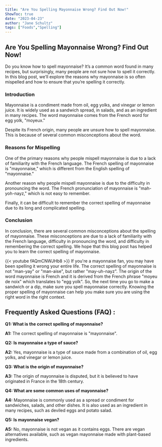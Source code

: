 ```yaml
---
title: "Are You Spelling Mayonnaise Wrong? Find Out Now!"
ShowToc: true 
date: "2023-04-23"
author: "Jane Schultz" 
tags: ["Foods","Spelling"]
---
```

## Are You Spelling Mayonnaise Wrong? Find Out Now!

Do you know how to spell mayonnaise? It’s a common word found in many recipes, but surprisingly, many people are not sure how to spell it correctly. In this blog post, we’ll explore the reasons why mayonnaise is so often mispelled and how to ensure that you’re spelling it correctly. 

### Introduction 

Mayonnaise is a condiment made from oil, egg yolks, and vinegar or lemon juice. It is widely used as a sandwich spread, in salads, and as an ingredient in many recipes. The word mayonnaise comes from the French word for egg yolk, "moyeux." 

Despite its French origin, many people are unsure how to spell mayonnaise. This is because of several common misconceptions about the word. 

### Reasons for Mispelling 

One of the primary reasons why people mispell mayonnaise is due to a lack of familiarity with the French language. The French spelling of mayonnaise is "mayonnaise," which is different from the English spelling of "mayonnaise." 

Another reason why people mispell mayonnaise is due to the difficulty in pronouncing the word. The French pronunciation of mayonnaise is "mah-yoh-nayz," which is not easy to remember. 

Finally, it can be difficult to remember the correct spelling of mayonnaise due to its long and complicated spelling. 

### Conclusion 

In conclusion, there are several common misconceptions about the spelling of mayonnaise. These misconceptions are due to a lack of familiarity with the French language, difficulty in pronouncing the word, and difficulty in remembering the correct spelling. We hope that this blog post has helped you to learn the correct spelling of mayonnaise.

{{< youtube fAQmCNWJHb8 >}} 
If you're a mayonnaise fan, you may have been spelling it wrong your entire life. The correct spelling of mayonnaise is not "man-yay" or "man-aise", but rather "may-uh-nayz". The origin of the word mayonnaise is French and it is derived from the French phrase "moyeu de noix" which translates to "egg yolk". So, the next time you go to make a sandwich or a dip, make sure you spell mayonnaise correctly. Knowing the proper spelling of mayonnaise can help you make sure you are using the right word in the right context.

## Frequently Asked Questions (FAQ) :
**Q1: What is the correct spelling of mayonnaise?**

**A1:** The correct spelling of mayonnaise is "mayonnaise". 

**Q2: Is mayonnaise a type of sauce?**

**A2:** Yes, mayonnaise is a type of sauce made from a combination of oil, egg yolks, and vinegar or lemon juice.

**Q3: What is the origin of mayonnaise?**

**A3:** The origin of mayonnaise is disputed, but it is believed to have originated in France in the 18th century.

**Q4: What are some common uses of mayonnaise?**

**A4:** Mayonnaise is commonly used as a spread or condiment for sandwiches, salads, and other dishes. It is also used as an ingredient in many recipes, such as deviled eggs and potato salad.

**Q5: Is mayonnaise vegan?**

**A5:** No, mayonnaise is not vegan as it contains eggs. There are vegan alternatives available, such as vegan mayonnaise made with plant-based ingredients.





